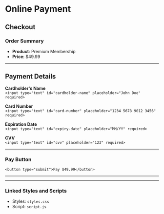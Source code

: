 # Online Payment

## Checkout

### Order Summary
- **Product**: Premium Membership  
- **Price**: $49.99  

---

## Payment Details

**Cardholder's Name**  
`<input type="text" id="cardholder-name" placeholder="John Doe" required>`  

**Card Number**  
`<input type="text" id="card-number" placeholder="1234 5678 9012 3456" required>`  

**Expiration Date**  
`<input type="text" id="expiry-date" placeholder="MM/YY" required>`  

**CVV**  
`<input type="text" id="cvv" placeholder="123" required>`  

---

### Pay Button  
`<button type="submit">Pay $49.99</button>`  

---

<div id="status-message"></div>

---

### Linked Styles and Scripts

- Styles: `styles.css`  
- Script: `script.js`
